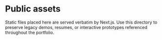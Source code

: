 # Public assets

Static files placed here are served verbatim by Next.js. Use this directory to preserve legacy demos,
resumes, or interactive prototypes referenced throughout the portfolio.
